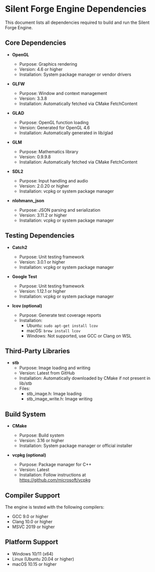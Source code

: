 # Silent Forge Engine Dependencies

This document lists all dependencies required to build and run the Silent Forge Engine.

## Core Dependencies

- **OpenGL**
  - Purpose: Graphics rendering
  - Version: 4.6 or higher
  - Installation: System package manager or vendor drivers

- **GLFW**
  - Purpose: Window and context management
  - Version: 3.3.8
  - Installation: Automatically fetched via CMake FetchContent

- **GLAD**
  - Purpose: OpenGL function loading
  - Version: Generated for OpenGL 4.6
  - Installation: Automatically generated in lib/glad

- **GLM**
  - Purpose: Mathematics library
  - Version: 0.9.9.8
  - Installation: Automatically fetched via CMake FetchContent

- **SDL2**
  - Purpose: Input handling and audio
  - Version: 2.0.20 or higher
  - Installation: vcpkg or system package manager

- **nlohmann_json**
  - Purpose: JSON parsing and serialization
  - Version: 3.11.2 or higher
  - Installation: vcpkg or system package manager

## Testing Dependencies

- **Catch2**
  - Purpose: Unit testing framework
  - Version: 3.0.1 or higher
  - Installation: vcpkg or system package manager

- **Google Test**
  - Purpose: Unit testing framework
  - Version: 1.12.1 or higher
  - Installation: vcpkg or system package manager

- **lcov (optional)**
  - Purpose: Generate test coverage reports
  - Installation: 
    - Ubuntu: `sudo apt-get install lcov`
    - macOS: `brew install lcov`
    - Windows: Not supported, use GCC or Clang on WSL

## Third-Party Libraries

- **stb**
  - Purpose: Image loading and writing
  - Version: Latest from GitHub
  - Installation: Automatically downloaded by CMake if not present in lib/stb
  - Files:
    - stb_image.h: Image loading
    - stb_image_write.h: Image writing

## Build System

- **CMake**
  - Purpose: Build system
  - Version: 3.16 or higher
  - Installation: System package manager or official installer

- **vcpkg (optional)**
  - Purpose: Package manager for C++
  - Version: Latest
  - Installation: Follow instructions at https://github.com/microsoft/vcpkg

## Compiler Support

The engine is tested with the following compilers:
- GCC 9.0 or higher
- Clang 10.0 or higher
- MSVC 2019 or higher

## Platform Support

- Windows 10/11 (x64)
- Linux (Ubuntu 20.04 or higher)
- macOS 10.15 or higher 